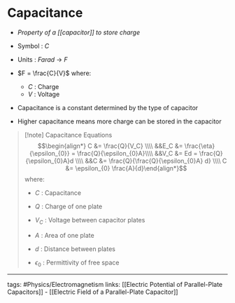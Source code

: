 # Capacitance
- *Property of a [[capacitor]] to store charge*

- Symbol : $C$

- Units : *Farad* -> $F$

- $F = \frac{C}{V}$ where:
	- $C$ : Charge
	- $V$ : Voltage

- Capacitance is a constant determined by the type of capacitor
- Higher capacitance means more charge can be stored in the capacitor

> [!note] Capacitance Equations
> $$\begin{align*} C &= \frac{Q}{V_C} \\\\ &&E_C &= \frac{\eta}{\epsilon_{0}} = \frac{Q}{\epsilon_{0}A}\\\\ &&V_C &= Ed = \frac{Q}{\epsilon_{0}A}d \\\\ &&C &= \frac{Q}{\frac{Q}{\epsilon_{0}A} d} \\\\ C &= \epsilon_{0} \frac{A}{d}\end{align*}$$ where:
> 
> - $C$ : Capacitance
>
> - $Q$ : Charge of one plate
> - $V_C$ : Voltage between capacitor plates
> - $A$ : Area of one plate
> - $d$ : Distance between plates
> - $\epsilon_{0}$ : Permittivity of free space


---
tags: #Physics/Electromagnetism 
links: [[Electric Potential of Parallel-Plate Capacitors]] - [[Electric Field of a Parallel-Plate Capacitor]]